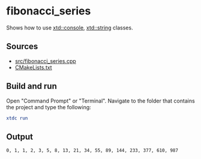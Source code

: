 # fibonacci_series

Shows how to use [xtd::console](https://gammasoft71.github.io/xtd/reference_guides/latest/classxtd_1_1console.html), [xtd::string](https://gammasoft71.github.io/xtd/reference_guides/latest/classxtd_1_1string.html) classes.

## Sources

* [src/fibonacci_series.cpp](src/fibonacci_series.cpp)
* [CMakeLists.txt](CMakeLists.txt)

## Build and run

Open "Command Prompt" or "Terminal". Navigate to the folder that contains the project and type the following:

```cmake
xtdc run
```

## Output

```
0, 1, 1, 2, 3, 5, 8, 13, 21, 34, 55, 89, 144, 233, 377, 610, 987
```
